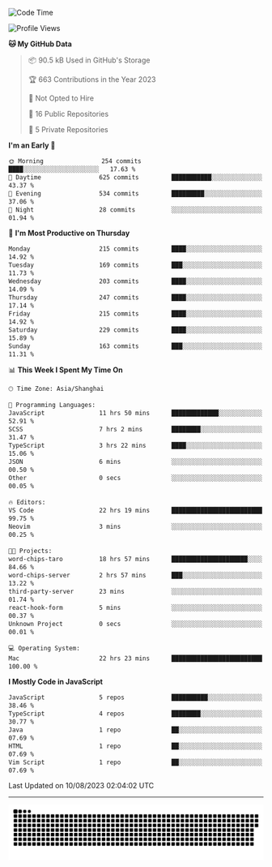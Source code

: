 <!--
<picture>
  <source
    srcset="https://github-readme-stats.vercel.app/api?username=kevinxft&show_icons=true&theme=dark"
    media="(prefers-color-scheme: dark)"
  />
  <source
    srcset="https://github-readme-stats.vercel.app/api?username=kevinxft&show_icons=true"
    media="(prefers-color-scheme: light), (prefers-color-scheme: no-preference)"
  />
  <img src="https://github-readme-stats.vercel.app/api?username=kevinxft&show_icons=true" />
</picture>
-->

<!--START_SECTION:waka-->
![Code Time](http://img.shields.io/badge/Code%20Time-1%2C145%20hrs%2042%20mins-blue)

![Profile Views](http://img.shields.io/badge/Profile%20Views-122-blue)

**🐱 My GitHub Data** 

> 📦 90.5 kB Used in GitHub's Storage 
 > 
> 🏆 663 Contributions in the Year 2023
 > 
> 🚫 Not Opted to Hire
 > 
> 📜 16 Public Repositories 
 > 
> 🔑 5 Private Repositories 
 > 
**I'm an Early 🐤** 

```text
🌞 Morning                254 commits         ████░░░░░░░░░░░░░░░░░░░░░   17.63 % 
🌆 Daytime                625 commits         ███████████░░░░░░░░░░░░░░   43.37 % 
🌃 Evening                534 commits         █████████░░░░░░░░░░░░░░░░   37.06 % 
🌙 Night                  28 commits          ░░░░░░░░░░░░░░░░░░░░░░░░░   01.94 % 
```
📅 **I'm Most Productive on Thursday** 

```text
Monday                   215 commits         ████░░░░░░░░░░░░░░░░░░░░░   14.92 % 
Tuesday                  169 commits         ███░░░░░░░░░░░░░░░░░░░░░░   11.73 % 
Wednesday                203 commits         ████░░░░░░░░░░░░░░░░░░░░░   14.09 % 
Thursday                 247 commits         ████░░░░░░░░░░░░░░░░░░░░░   17.14 % 
Friday                   215 commits         ████░░░░░░░░░░░░░░░░░░░░░   14.92 % 
Saturday                 229 commits         ████░░░░░░░░░░░░░░░░░░░░░   15.89 % 
Sunday                   163 commits         ███░░░░░░░░░░░░░░░░░░░░░░   11.31 % 
```


📊 **This Week I Spent My Time On** 

```text
🕑︎ Time Zone: Asia/Shanghai

💬 Programming Languages: 
JavaScript               11 hrs 50 mins      █████████████░░░░░░░░░░░░   52.91 % 
SCSS                     7 hrs 2 mins        ████████░░░░░░░░░░░░░░░░░   31.47 % 
TypeScript               3 hrs 22 mins       ████░░░░░░░░░░░░░░░░░░░░░   15.06 % 
JSON                     6 mins              ░░░░░░░░░░░░░░░░░░░░░░░░░   00.50 % 
Other                    0 secs              ░░░░░░░░░░░░░░░░░░░░░░░░░   00.05 % 

🔥 Editors: 
VS Code                  22 hrs 19 mins      █████████████████████████   99.75 % 
Neovim                   3 mins              ░░░░░░░░░░░░░░░░░░░░░░░░░   00.25 % 

🐱‍💻 Projects: 
word-chips-taro          18 hrs 57 mins      █████████████████████░░░░   84.66 % 
word-chips-server        2 hrs 57 mins       ███░░░░░░░░░░░░░░░░░░░░░░   13.22 % 
third-party-server       23 mins             ░░░░░░░░░░░░░░░░░░░░░░░░░   01.74 % 
react-hook-form          5 mins              ░░░░░░░░░░░░░░░░░░░░░░░░░   00.37 % 
Unknown Project          0 secs              ░░░░░░░░░░░░░░░░░░░░░░░░░   00.01 % 

💻 Operating System: 
Mac                      22 hrs 23 mins      █████████████████████████   100.00 % 
```

**I Mostly Code in JavaScript** 

```text
JavaScript               5 repos             ██████████░░░░░░░░░░░░░░░   38.46 % 
TypeScript               4 repos             ████████░░░░░░░░░░░░░░░░░   30.77 % 
Java                     1 repo              ██░░░░░░░░░░░░░░░░░░░░░░░   07.69 % 
HTML                     1 repo              ██░░░░░░░░░░░░░░░░░░░░░░░   07.69 % 
Vim Script               1 repo              ██░░░░░░░░░░░░░░░░░░░░░░░   07.69 % 
```




 Last Updated on 10/08/2023 02:04:02 UTC
<!--END_SECTION:waka-->

---

<picture>
  <source media="(prefers-color-scheme: dark)" srcset="https://raw.githubusercontent.com/kevinxft/kevinxft/output/github-contribution-grid-snake-dark.svg">
  <source media="(prefers-color-scheme: light)" srcset="https://raw.githubusercontent.com/kevinxft/kevinxft/output/github-contribution-grid-snake.svg">
  <img alt="github contribution grid snake animation" src="https://raw.githubusercontent.com/kevinxft/kevinxft/output/github-contribution-grid-snake.svg">
</picture>